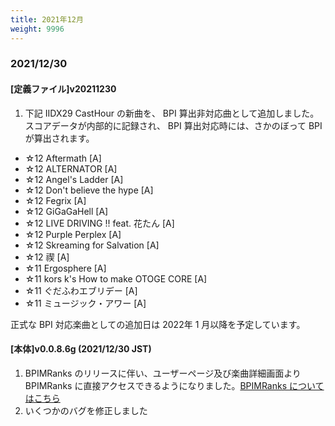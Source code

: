 ```yaml
---
title: 2021年12月
weight: 9996
---
```


### 2021/12/30

#### [定義ファイル]v20211230

1. 下記 IIDX29 CastHour の新曲を、 BPI 算出非対応曲として追加しました。  
   スコアデータが内部的に記録され、 BPI 算出対応時には、さかのぼって BPI が算出されます。

- ☆12 Aftermath [A]
- ☆12 ALTERNATOR [A]
- ☆12 Angel's Ladder [A]
- ☆12 Don't believe the hype [A]
- ☆12 Fegrix [A]
- ☆12 GiGaGaHell [A]
- ☆12 LIVE DRIVING !! feat. 花たん [A]
- ☆12 Purple Perplex [A]
- ☆12 Skreaming for Salvation [A]
- ☆12 禊 [A]
- ☆11 Ergosphere [A]
- ☆11 kors k's How to make OTOGE CORE [A]
- ☆11 ぐだふわエブリデー [A]
- ☆11 ミュージック・アワー [A]

正式な BPI 対応楽曲としての追加日は 2022年 1 月以降を予定しています。

#### [本体]v0.0.8.6g (2021/12/30 JST)

1. BPIMRanks のリリースに伴い、ユーザーページ及び楽曲詳細画面より BPIMRanks に直接アクセスできるようになりました。[BPIMRanks についてはこちら](https://twitter.com/BPIManager/status/1475083230760300545)
2. いくつかのバグを修正しました
